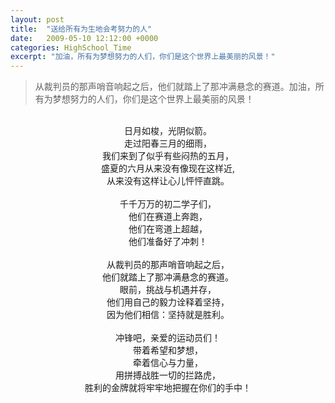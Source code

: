 ```yaml
---
layout: post
title:  "送给所有为生地会考努力的人"
date:   2009-05-10 12:12:00 +0000
categories: HighSchool_Time
excerpt: "加油，所有为梦想努力的人们，你们是这个世界上最美丽的风景！"
---
```


<div>
<blockquote class='quote-style'>
从裁判员的那声哨音响起之后，他们就踏上了那冲满悬念的赛道。加油，所有为梦想努力的人们，你们是这个世界上最美丽的风景！
</blockquote>
</div>

<div align='center'>
<br>
日月如梭，光阴似箭。 <br>
走过阳春三月的细雨， <br>
我们来到了似乎有些闷热的五月， <br>
盛夏的六月从来没有像现在这样近, <br>
从来没有这样让心儿怦怦直跳。 <br>
<br>
千千万万的初二学子们， <br>
他们在赛道上奔跑， <br>
他们在弯道上超越， <br>
他们准备好了冲刺！ <br>
<br>
从裁判员的那声哨音响起之后， <br>
他们就踏上了那冲满悬念的赛道。 <br>
眼前，挑战与机遇并存， <br>
他们用自己的毅力诠释着坚持， <br>
因为他们相信：坚持就是胜利。 <br>
<br>
冲锋吧，亲爱的运动员们！ <br>
带着希望和梦想， <br>
牵着信心与力量， <br>
用拼搏战胜一切的拦路虎， <br>
胜利的金牌就将牢牢地把握在你们的手中！<br>
</div>